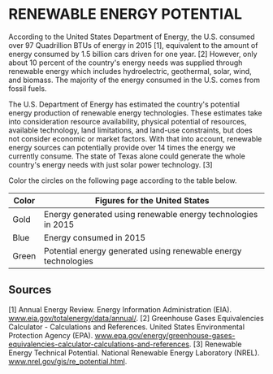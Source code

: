 # RENEWABLE ENERGY POTENTIAL

According to the United States Department of Energy, the U.S. consumed over 97 Quadrillion BTUs of energy in 2015 [1], equivalent to the amount of energy consumed by 1.5 billion cars driven for one year. [2] However, only about 10 percent of the country's energy needs was supplied through renewable energy which includes hydroelectric, geothermal, solar, wind, and biomass. The majority of the energy consumed in the U.S. comes from fossil fuels.

The U.S. Department of Energy has estimated the country's potential energy production of renewable energy technologies. These estimates take into consideration resource availability, physical potential of resources, available technology, land limitations, and land-use constraints, but does not consider economic or market factors. With that into account, renewable energy sources can potentially provide over 14 times the energy we currently consume. The state of Texas alone could generate the whole country's energy needs with just solar power technology. [3]

Color the circles on the following page according to the table below.

| Color  | Figures for the United States                                   |
|---     |---                                                              |
| Gold   | Energy generated using renewable energy technologies in 2015    |
| Blue   | Energy consumed in 2015                                         |
| Green  | Potential energy generated using renewable energy technologies  |

## Sources

[1] Annual Energy Review. Energy Information Administration (EIA). www.eia.gov/totalenergy/data/annual/.
[2] Greenhouse Gases Equivalencies Calculator - Calculations and References. United States Environmental Protection Agency (EPA). www.epa.gov/energy/greenhouse-gases-equivalencies-calculator-calculations-and-references.
[3] Renewable Energy Technical Potential. National Renewable Energy Laboratory (NREL). www.nrel.gov/gis/re_potential.html.

